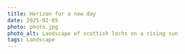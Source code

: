 ```yaml
---
title: Horizon for a new day
date: 2025-02-05
photo: photo.jpg
photo_alt: Landscape of scottish lochs on a rising sun
tags: Landscape
---
```

